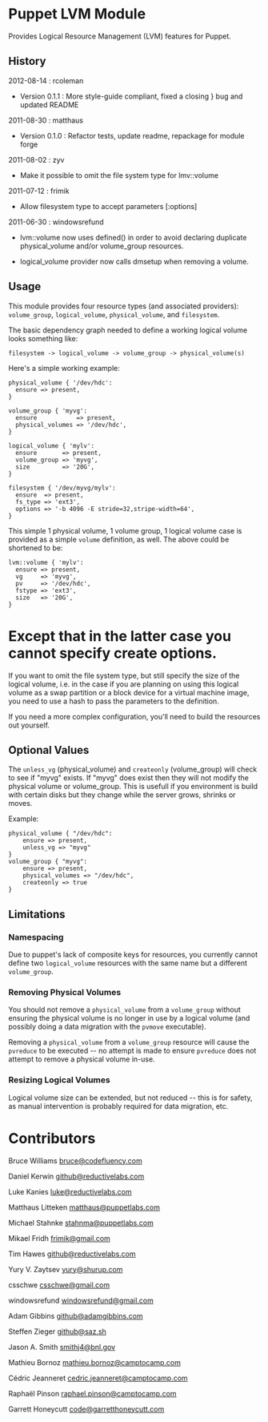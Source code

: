 Puppet LVM Module
=================

Provides Logical Resource Management (LVM) features for Puppet.

History
-------
2012-08-14 : rcoleman

  * Version 0.1.1 : More style-guide compliant, fixed a closing } bug and updated README

2011-08-30 : matthaus

  * Version 0.1.0 : Refactor tests, update readme, repackage for module forge

2011-08-02 : zyv

  * Make it possible to omit the file system type for lmv::volume

2011-07-12 : frimik

  * Allow filesystem type to accept parameters [:options]

2011-06-30 : windowsrefund

  * lvm::volume now uses defined() in order to avoid declaring duplicate
    physical_volume and/or volume_group resources.

  * logical_volume provider now calls dmsetup when removing a volume.

Usage
-----

This module provides four resource types (and associated providers):
`volume_group`, `logical_volume`, `physical_volume`, and `filesystem`.

The basic dependency graph needed to define a working logical volume
looks something like:

    filesystem -> logical_volume -> volume_group -> physical_volume(s)

Here's a simple working example:

    physical_volume { '/dev/hdc':
      ensure => present,
    }

    volume_group { 'myvg':
      ensure           => present,
      physical_volumes => '/dev/hdc',
    }

    logical_volume { 'mylv':
      ensure       => present,
      volume_group => 'myvg',
      size         => '20G',
    }

    filesystem { '/dev/myvg/mylv':
      ensure  => present,
      fs_type => 'ext3',
      options => '-b 4096 -E stride=32,stripe-width=64',
    }

This simple 1 physical volume, 1 volume group, 1 logical volume case
is provided as a simple `volume` definition, as well.  The above could
be shortened to be:

    lvm::volume { 'mylv':
      ensure => present,
      vg     => 'myvg',
      pv     => '/dev/hdc',
      fstype => 'ext3',
      size   => '20G',
    }

Except that in the latter case you cannot specify create options.
=======
If you want to omit the file system type, but still specify the size of the
logical volume, i.e. in the case if you are planning on using this logical
volume as a swap partition or a block device for a virtual machine image, you
need to use a hash to pass the parameters to the definition.

If you need a more complex configuration, you'll need to build the
resources out yourself.

Optional Values
---------------
  The `unless_vg` (physical_volume) and `createonly` (volume_group) will check 
  to see if "myvg" exists.  If "myvg" does exist then they will not modify
  the physical volume or volume_group.  This is usefull if you environment
  is build with certain disks but they change while the server grows, shrinks
  or moves.
 
  Example:

    physical_volume { "/dev/hdc":
        ensure => present,
        unless_vg => "myvg"
    }
    volume_group { "myvg":
        ensure => present,
        physical_volumes => "/dev/hdc",
        createonly => true
    }

Limitations
-----------

### Namespacing

Due to puppet's lack of composite keys for resources, you currently
cannot define two `logical_volume` resources with the same name but
a different `volume_group`.

### Removing Physical Volumes

You should not remove a `physical_volume` from a `volume_group`
without ensuring the physical volume is no longer in use by a logical
volume (and possibly doing a data migration with the `pvmove` executable).

Removing a `physical_volume` from a `volume_group` resource will cause the
`pvreduce` to be executed -- no attempt is made to ensure `pvreduce`
does not attempt to remove a physical volume in-use.

### Resizing Logical Volumes

Logical volume size can be extended, but not reduced -- this is for
safety, as manual intervention is probably required for data
migration, etc.

Contributors
=======
Bruce Williams <bruce@codefluency.com>

Daniel Kerwin <github@reductivelabs.com>

Luke Kanies <luke@reductivelabs.com>

Matthaus Litteken <matthaus@puppetlabs.com>

Michael Stahnke <stahnma@puppetlabs.com>

Mikael Fridh <frimik@gmail.com>

Tim Hawes <github@reductivelabs.com>

Yury V. Zaytsev <yury@shurup.com>

csschwe <csschwe@gmail.com>

windowsrefund <windowsrefund@gmail.com>

Adam Gibbins <github@adamgibbins.com>

Steffen Zieger <github@saz.sh>

Jason A. Smith <smithj4@bnl.gov>

Mathieu Bornoz <mathieu.bornoz@camptocamp.com>

Cédric Jeanneret <cedric.jeanneret@camptocamp.com>

Raphaël Pinson <raphael.pinson@camptocamp.com>

Garrett Honeycutt <code@garretthoneycutt.com>
